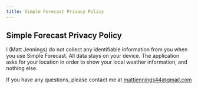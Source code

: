 ```yaml
---
title: Simple Forecast Privacy Policy
---
```


## Simple Forecast Privacy Policy

I (Matt Jennings) do not collect any identifiable information from you when you use Simple Forecast. All data stays on your device. The application asks for your location in order to show your local weather information, and nothing else.

If you have any questions, please contact me at mattjennings44@gmail.com

